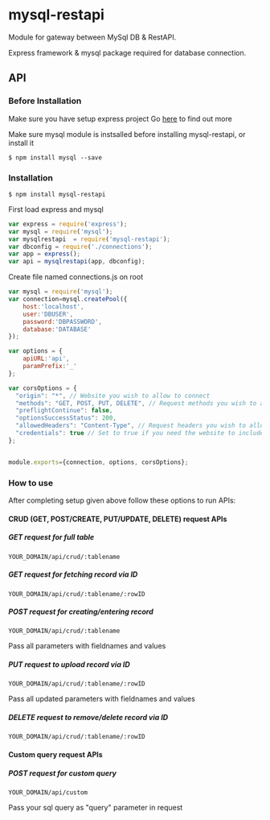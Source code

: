 # mysql-restapi

Module for gateway between MySql DB & RestAPI.

Express framework & mysql package required for database connection.

## API

### Before Installation
Make sure you have setup express project
Go [here](https://expressjs.com/) to find out more 

Make sure mysql module is instsalled before installing mysql-restapi, or install it

`$ npm install mysql --save`

### Installation

`$ npm install mysql-restapi`

First load express and mysql

```js
var express = require('express');
var mysql = require('mysql');
var mysqlrestapi  = require('mysql-restapi');
var dbconfig = require('./connections');
var app = express();
var api = mysqlrestapi(app, dbconfig);

```
Create file named connections.js on root

```js
var mysql = require('mysql');
var connection=mysql.createPool({
    host:'localhost',
    user:'DBUSER',
    password:'DBPASSWORD',
    database:'DATABASE'
});

var options = {
    apiURL:'api',
    paramPrefix:'_'
};

var corsOptions = {
  "origin": "*", // Website you wish to allow to connect
  "methods": "GET, POST, PUT, DELETE", // Request methods you wish to allow
  "preflightContinue": false,
  "optionsSuccessStatus": 200,
  "allowedHeaders": "Content-Type", // Request headers you wish to allow
  "credentials": true // Set to true if you need the website to include cookies in the requests sent
};


module.exports={connection, options, corsOptions};
```

### How to use

After completing setup given above follow these options to run APIs:

#### CRUD (GET, POST/CREATE, PUT/UPDATE, DELETE) request APIs

##### GET request for full table
`YOUR_DOMAIN/api/crud/:tablename`

##### GET request for fetching record via ID
`YOUR_DOMAIN/api/crud/:tablename/:rowID`

##### POST request for creating/entering record
`YOUR_DOMAIN/api/crud/:tablename`

Pass all parameters with fieldnames and values

##### PUT request to upload record via ID
`YOUR_DOMAIN/api/crud/:tablename/:rowID`

Pass all updated parameters with fieldnames and values 

##### DELETE request to remove/delete record via ID
`YOUR_DOMAIN/api/crud/:tablename/:rowID`



#### Custom query request APIs

##### POST request for custom query
`YOUR_DOMAIN/api/custom`

Pass your sql query as "query" parameter in request

